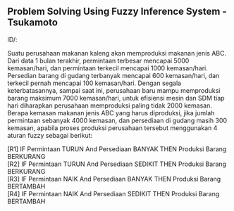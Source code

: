 ## Problem Solving Using Fuzzy Inference System - Tsukamoto

ID/:

Suatu perusahaan makanan kaleng akan memproduksi makanan jenis ABC. Dari data 1 bulan terakhir, permintaan terbesar mencapai 5000 kemasan/hari, dan permintaan terkecil mencapai 1000 kemasan/hari. Persedian barang di gudang terbanyak mencapai 600 kemasan/hari, dan terkecil pernah mencapai 100 kemasan/hari. Dengan segala keterbatasannya, sampai saat ini, perusahaan baru mampu memproduksi barang maksimum 7000 kemasan/hari, untuk efisiensi mesin dan SDM tiap hari diharapkan perusahaan memproduksi paling tidak 2000 kemasan. Berapa kemasan makanan jenis ABC yang harus diproduksi, jika jumlah permintaan sebanyak 4000 kemasan, dan persediaan di gudang masih 300 kemasan, apabila proses produksi perusahaan tersebut menggunakan 4 aturan fuzzy sebagai berikut:

  [R1] IF Permintaan TURUN And Persediaan BANYAK THEN Produksi Barang BERKURANG   
  [R2] IF Permintaan TURUN And Persediaan SEDIKIT THEN Produksi Barang BERKURANG  
  [R3] IF Permintaan NAIK And Persediaan BANYAK THEN Produksi Barang BERTAMBAH  
  [R4] IF Permintaan NAIK And Persediaan SEDIKIT THEN Produksi Barang BERTAMBAH
